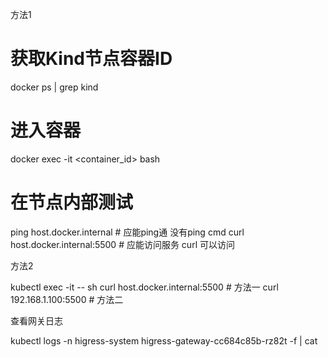
方法1

# 获取Kind节点容器ID
docker ps | grep kind

# 进入容器
docker exec -it <container_id> bash

# 在节点内部测试
ping host.docker.internal      # 应能ping通
没有ping cmd
curl host.docker.internal:5500 # 应能访问服务
curl 可以访问


方法2

kubectl exec -it <pod-name> -- sh
curl host.docker.internal:5500  # 方法一
curl 192.168.1.100:5500        # 方法二



查看网关日志

kubectl logs -n higress-system higress-gateway-cc684c85b-rz82t -f | cat


